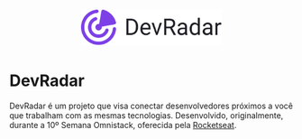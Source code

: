 <h1 align="center">
    <img alt="Devradar" title="DevRadar" src="./assets/devradar.svg" width="250px" />
</h1>

# DevRadar
DevRadar é um projeto que visa conectar desenvolvedores próximos a você que trabalham com as mesmas tecnologias. 
Desenvolvido, originalmente, durante a 10º Semana Omnistack, oferecida pela [Rocketseat](https://rocketseat.com.br/).
